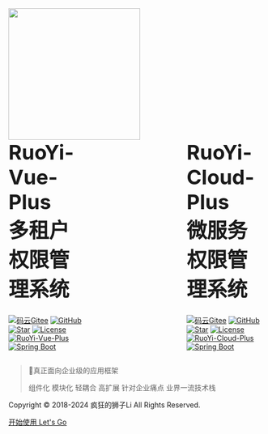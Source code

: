 <!-- _coverpage.md -->
<html>
<img src="./static/image/logo.png" width="260px" height="260px">
<div style="display: flex; align-content:center; justify-content: center;">
<div style="margin-right: 200px;">
<div style="font-weight: bold; font-size: 40px;">RuoYi-Vue-Plus</div>
<div style="font-weight: bold; font-size: 40px;margin-bottom: 25px;">多租户权限管理系统</div>

[![码云Gitee](https://gitee.com/dromara/RuoYi-Vue-Plus/badge/star.svg?theme=blue)](https://gitee.com/dromara/RuoYi-Vue-Plus)
[![GitHub](https://img.shields.io/github/stars/dromara/RuoYi-Vue-Plus.svg?style=social&label=Stars)](https://github.com/dromara/RuoYi-Vue-Plus)
[![Star](https://gitcode.com/dromara/RuoYi-Vue-Plus/star/badge.svg)](https://gitcode.com/dromara/RuoYi-Vue-Plus)
[![License](https://img.shields.io/badge/License-MIT-blue.svg)](https://gitee.com/dromara/RuoYi-Vue-Plus/blob/master/LICENSE)
<br>
[![RuoYi-Vue-Plus](https://img.shields.io/badge/RuoYi_Vue_Plus-5.2.3-success.svg)](https://gitee.com/dromara/RuoYi-Vue-Plus)
[![Spring Boot](https://img.shields.io/badge/Spring%20Boot-3.2-blue.svg)]()

</div>
<div>
<div style="font-weight: bold; font-size: 40px;">RuoYi-Cloud-Plus</div>
<div style="font-weight: bold; font-size: 40px; margin-bottom: 25px;">微服务权限管理系统</div>

[![码云Gitee](https://gitee.com/dromara/RuoYi-Cloud-Plus/badge/star.svg?theme=blue)](https://gitee.com/dromara/RuoYi-Cloud-Plus)
[![GitHub](https://img.shields.io/github/stars/dromara/RuoYi-Cloud-Plus.svg?style=social&label=Stars)](https://github.com/dromara/RuoYi-Cloud-Plus)
[![Star](https://gitcode.com/dromara/RuoYi-Cloud-Plus/star/badge.svg)](https://gitcode.com/dromara/RuoYi-Cloud-Plus)
[![License](https://img.shields.io/badge/License-MIT-blue.svg)](https://gitee.com/dromara/RuoYi-Cloud-Plus/blob/master/LICENSE)
<br>
[![RuoYi-Cloud-Plus](https://img.shields.io/badge/RuoYi_Cloud_Plus-2.2.2-success.svg)](https://gitee.com/dromara/RuoYi-Cloud-Plus)
[![Spring Boot](https://img.shields.io/badge/Spring%20Boot-3.2-blue.svg)]()

</div>

</div>
</html>

> 💪真正面向企业级的应用框架
> 
> 组件化 模块化 轻耦合 高扩展 针对企业痛点 业界一流技术栈

Copyright © 2018-2024 疯狂的狮子Li All Rights Reserved.

[开始使用 Let's Go](/README.md)